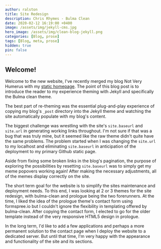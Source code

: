 ```yaml
---
author: ralston
title: Site Redesign
description: Chris Rhymes - Bulma Clean
date: 2020-02-12 16:19:00 +0400
image: /assets/img/jekyll-cms.jpg
hero_image: /assets/img/clean-blog-jekyll.png
categories: [Blog, prose]
tags: [Blog, meta, prose]
hidden: true
pin: false
---
```


## Welcome!

Welcome to the new website, I've recently merged my blog Not Very Humerus with my [static homepage](http://matthewralston.github.io). The point of this blog post is to introduce the reader to my experience theming with Jekyll and specifically the Bulma clean theme.

The best part of re-theming was the essential plug-and-play experience of copying my blog's `_post` directory into the Jekyll theme and watching the site automatically populate with my blog's content. 

The biggest challenge was wrestling with the site's `site.baseurl` and `site.url` in generating working links throughout. I'm not sure if that was a bug that was truly mine, but it seemed like the raw theme didn't quite have the same problems. The problem started when I was changing the `site.url` to my localhost and eliminating `site.baseurl` in anticipation of the deployment to my primary Github static page. 

Aside from fixing some broken links in the blog's pagination, the purpose of exploring the possibilities by resetting `site.baseurl` was to simply get my meme popovers working again! After making the necessary adjustments, all of the memes display correctly on the site.

The short term goal for the website is to simplify the sites maintenance and deployment needs. To this end, I was looking at 2 or 3 themes for the site redesign, with bulma-clean and prologue being the two forerunners. At the time, I liked the idea of the prologue theme's contact form using formspree.io but I couldn't ignore the flexibility in templating offered by bulma-clean. After copying the contact form, I elected to go for the older template instead of the very responsive HTML5 design in prologue. 

In the long term, I'd like to add a few applications and perhaps a more permanent solution to the contact page when I deploy the website to a dedicated server. But until that time, I'm very happy with the appearance and functionality of the site and its sections.
